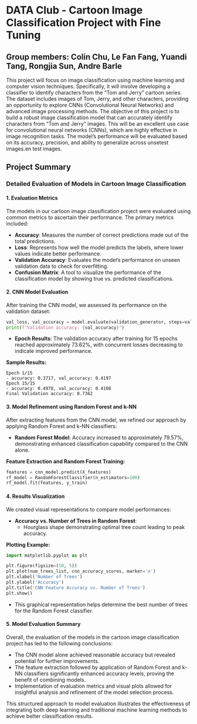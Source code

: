 # DATA Club - Cartoon Image Classification Project with Fine Tuning
## Group members: Colin Chu, Le Fan Fang, Yuandi Tang, Rongjia Sun, Andre Barle
This project will focus on image classification using machine learning and computer vision techniques. Specifically, it will involve developing a classifier to identify characters from the “Tom and Jerry” cartoon series. The dataset includes images of Tom, Jerry, and other characters, providing an opportunity to explore CNNs (Convolutional Neural Networks) and advanced image processing methods.
The objective of this project is to build a robust image classification model that can accurately identify characters from “Tom and Jerry” images. This will be an excellent use case for convolutional neural networks (CNNs), which are highly effective in image recognition tasks. The model’s performance will be evaluated based on its accuracy, precision, and ability to generalize across unsetest images.en test images.

## Project Summary

### Detailed Evaluation of Models in Cartoon Image Classification

#### 1. Evaluation Metrics

The models in our cartoon image classification project were evaluated using common metrics to ascertain their performance. The primary metrics included:

- **Accuracy**: Measures the number of correct predictions made out of the total predictions.
- **Loss**: Represents how well the model predicts the labels, where lower values indicate better performance.
- **Validation Accuracy**: Evaluates the model’s performance on unseen validation data to check for overfitting.
- **Confusion Matrix**: A tool to visualize the performance of the classification model by showing true vs. predicted classifications.

#### 2. CNN Model Evaluation

After training the CNN model, we assessed its performance on the validation dataset:

```python
val_loss, val_accuracy = model.evaluate(validation_generator, steps=validation_generator.samples // BATCH_SIZE)
print(f"Validation accuracy: {val_accuracy}")
```

- **Epoch Results**: The validation accuracy after training for 15 epochs reached approximately 73.62%, with concurrent losses decreasing to indicate improved performance.
  
**Sample Results:**
```plaintext
Epoch 1/15
- accuracy: 0.3717, val_accuracy: 0.4197
Epoch 15/15
- accuracy: 0.4978, val_accuracy: 0.4108
Final Validation accuracy: 0.7362
```

#### 3. Model Refinement using Random Forest and k-NN

After extracting features from the CNN model, we refined our approach by applying Random Forest and k-NN classifiers:

- **Random Forest Model**: Accuracy increased to approximately 79.57%, demonstrating enhanced classification capability compared to the CNN alone.
  
**Feature Extraction and Random Forest Training:**
```python
features = cnn_model.predict(X_features)
rf_model = RandomForestClassifier(n_estimators=100)
rf_model.fit(features, y_train)
```

#### 4. Results Visualization

We created visual representations to compare model performances:

- **Accuracy vs. Number of Trees in Random Forest**:
  - Hourglass shape demonstrating optimal tree count leading to peak accuracy.
  
**Plotting Example:**
```python
import matplotlib.pyplot as plt

plt.figure(figsize=(10, 5))
plt.plot(num_trees_list, cnn_accuracy_scores, marker='o')
plt.xlabel('Number of Trees')
plt.ylabel('Accuracy')
plt.title('CNN Feature Accuracy vs. Number of Trees')
plt.show()
```

- This graphical representation helps determine the best number of trees for the Random Forest classifier.

#### 5. Model Evaluation Summary

Overall, the evaluation of the models in the cartoon image classification project has led to the following conclusions:

- The CNN model alone achieved reasonable accuracy but revealed potential for further improvements.
- The feature extraction followed by application of Random Forest and k-NN classifiers significantly enhanced accuracy levels, proving the benefit of combining models.
- Implementation of evaluation metrics and visual plots allowed for insightful analysis and refinement of the model selection process.

This structured approach to model evaluation illustrates the effectiveness of integrating both deep learning and traditional machine learning methods to achieve better classification results.
